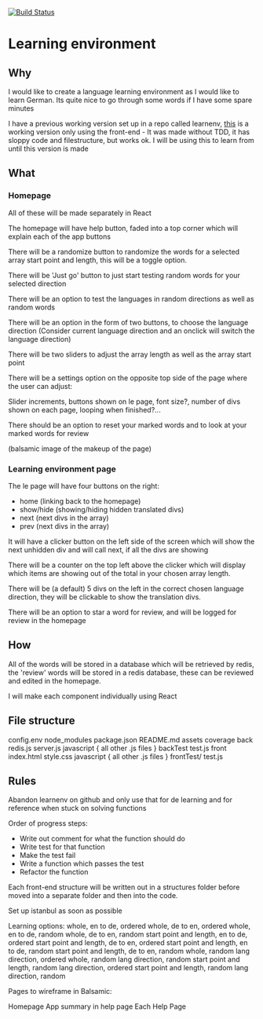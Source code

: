 [![Build Status](https://travis-ci.org/shouston3/le.svg?branch=master)](https://travis-ci.org/shouston3/le)

# Learning environment

## Why

I would like to create a language learning environment as I would like to learn German.
Its quite nice to go through some words if I have some spare minutes

I have a previous working version set up in a repo called learnenv, [this](shouston3.github.io/learnenv) is a working version only using the front-end - It was made without TDD, it has sloppy code and filestructure, but works ok.
I will be using this to learn from until this version is made

## What

### Homepage

All of these will be made separately in React

The homepage will have help button, faded into a top corner which will explain each of the app buttons

There will be a randomize button to randomize the words for a selected array start point and length, this will be a toggle option.

There will be 'Just go' button to just start testing random words for your selected direction

There will be an option to test the languages in random directions as well as random words

There will be an option in the form of two buttons, to choose the language direction (Consider current language direction and an onclick will switch the language direction)

There will be two sliders to adjust the array length as well as the array start point

There will be a settings option on the opposite top side of the page where the user can adjust:

Slider increments, buttons shown on le page, font size?, number of divs shown on each page, looping when finished?...

There should be an option to reset your marked words and to look at your marked words for review

(balsamic image of the makeup of the page)

### Learning environment page

The le page will have four buttons on the right:
* home (linking back to the homepage)
* show/hide (showing/hiding hidden translated divs)
* next (next divs in the array)
* prev (next divs in the array)

It will have a clicker button on the left side of the screen which will show the next unhidden div and will call next, if all the divs are showing

There will be a counter on the top left above the clicker which will display which items are showing out of the total in your chosen array length.

There will be (a default) 5 divs on the left in the correct chosen language direction, they will be clickable to show the translation divs.

There will be an option to star a word for review, and will be logged for review in the homepage

## How

All of the words will be stored in a database which will be retrieved by redis, the 'review' words will be stored in a redis database, these can be reviewed and edited in the homepage.

I will make each component individually using React

## File structure

config.env
node_modules
package.json
README.md
assets
coverage
back
    redis.js
    server.js
    javascript
        {
            all other .js files
        }
    backTest
        test.js
front
    index.html
    style.css
    javascript
        {
            all other .js files
        }
    frontTest/
        test.js

## Rules

Abandon learnenv on github and only use that for de learning and for reference when stuck on solving functions

Order of progress steps:
* Write out comment for what the function should do
* Write test for that function
* Make the test fail
* Write a function which passes the test
* Refactor the function

Each front-end structure will be written out in a structures folder before moved into a separate folder and then into the code.

Set up istanbul as soon as possible

Learning options:
whole, en to de, ordered
whole, de to en, ordered
whole, en to de, random
whole, de to en, random
start point and length, en to de, ordered
start point and length, de to en, ordered
start point and length, en to de, random
start point and length, de to en, random
whole, random lang direction, ordered
whole, random lang direction, random
start point and length, random lang direction, ordered
start point and length, random lang direction, random

Pages to wireframe in Balsamic:

Homepage
App summary in help page
Each Help Page
